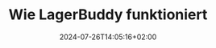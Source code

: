 ---
title: "Wie LagerBuddy funktioniert"
date: 2024-07-26T14:05:16+02:00
tags: []
featured_image: ""
headless: true
description: ""
params:
    subtitle: ""
--- 